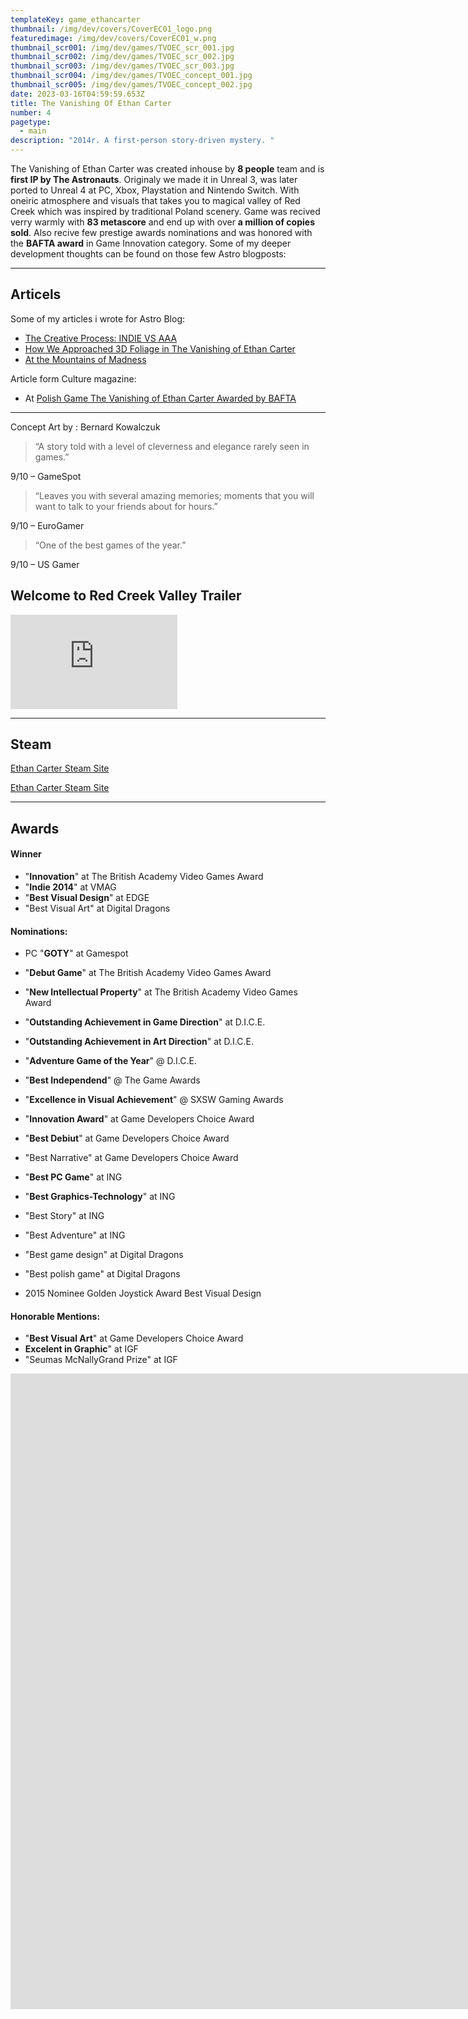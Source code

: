 ```yaml
---
templateKey: game_ethancarter
thumbnail: /img/dev/covers/CoverEC01_logo.png
featuredimage: /img/dev/covers/CoverEC01_w.png
thumbnail_scr001: /img/dev/games/TVOEC_scr_001.jpg
thumbnail_scr002: /img/dev/games/TVOEC_scr_002.jpg
thumbnail_scr003: /img/dev/games/TVOEC_scr_003.jpg
thumbnail_scr004: /img/dev/games/TVOEC_concept_001.jpg
thumbnail_scr005: /img/dev/games/TVOEC_concept_002.jpg
date: 2023-03-16T04:59:59.653Z
title: The Vanishing Of Ethan Carter
number: 4
pagetype:
  - main
description: "2014r. A first-person story-driven mystery. "
---
```



The Vanishing of Ethan Carter was created inhouse by **8 people** team and is **first IP by The Astronauts**. Originaly we made it in Unreal 3, was later ported to Unreal 4 at PC, Xbox, Playstation and Nintendo Switch. With oneiric atmosphere and visuals that takes you to magical valley of Red Creek which was inspired by traditional Poland  scenery. Game was recived verry  warmly with **83 metascore** and end up with over **a million of copies sold**. Also recive few prestige awards nominations and was honored with the **BAFTA award** in Game Innovation category. Some of my deeper development thoughts can be found on those few Astro blogposts: 


---

## Articels

Some of my articles i wrote for Astro Blog: 

- [The Creative Process: INDIE VS AAA](https://www.theastronauts.com/2013/02/the-creative-process-indie-vs-aaa/)   
- [How We Approached 3D Foliage in The Vanishing of Ethan Carter](https://www.theastronauts.com/2014/02/approached-3d-foliage-vanishing-ethan-carter/)
- [At the Mountains of Madness](https://www.theastronauts.com/2013/05/making-of-ethan-carter-at-the-mountains-of-madness/)  


Article form Culture magazine:
- At [Polish Game The Vanishing of Ethan Carter Awarded by BAFTA](culture.pl/en/article/polish-game-the-vanishing-of-ethan-carter-awarded-by-bafta )  

--- 

Concept Art by : Bernard Kowalczuk



> “A story told with a level of cleverness and elegance rarely seen in games.”

9/10 – GameSpot

> “Leaves you with several amazing memories; moments that you will want to talk to your friends about for hours.”

9/10 – EuroGamer

> “One of the best games of the year.”

9/10 – US Gamer


## Welcome to Red Creek Valley Trailer

<iframe width="267" height="151" src="https://www.youtube.com/embed/9oxbkL3N_fM" title="The Vanishing of Ethan Carter - Welcome to Red Creek Valley Trailer" frameborder="0" allow="accelerometer; autoplay; clipboard-write; encrypted-media; gyroscope; picture-in-picture; web-share" allowfullscreen></iframe>

--- 

## Steam

[Ethan Carter Steam Site](https://store.steampowered.com/app/258520/The_Vanishing_of_Ethan_Carter)

 <a href="https://store.steampowered.com/app/258520/The_Vanishing_of_Ethan_Carter">Ethan Carter Steam Site</a> 



--- 

## Awards 

#### Winner 
- "**Innovation**" at The British Academy Video Games Award
- "**Indie 2014**" at VMAG
- "**Best Visual Design**" at EDGE
- "Best Visual Art" at Digital Dragons

#### Nominations: 
- PC "**GOTY**" at Gamespot
- "**Debut Game**" at The British Academy Video Games Award
- "**New Intellectual Property**" at The British Academy Video Games Award
- "**Outstanding Achievement in Game Direction**" at D.I.C.E.
- "**Outstanding Achievement in Art Direction**" at D.I.C.E.
- "**Adventure Game of the Year**" @ D.I.C.E.
- "**Best Independend**" @ The Game Awards
- "**Excellence in Visual Achievement**" @ SXSW Gaming Awards
- "**Innovation Award**" at Game Developers Choice Award
- "**Best Debiut**" at Game Developers Choice Award 
- "Best Narrative" at Game Developers Choice Award 
- "**Best PC Game**" at ING 
- "**Best Graphics-Technology**" at ING  
- "Best Story" at ING 
- "Best Adventure" at ING  
- "Best game design" at Digital Dragons
- "Best polish game" at Digital Dragons

- 2015 Nominee Golden Joystick Award  Best Visual Design

#### Honorable Mentions:

- "**Best Visual Art**" at Game Developers Choice Award
- **Excelent in Graphic**" at IGF 
- "Seumas McNallyGrand Prize" at IGF 





<iframe width="2312" height="1017" src="https://www.youtube.com/embed/hFgVQuBDeHU" title="The Vanishing of Ethan Carter wins for Game Innovation wins Best Game | BAFTA Games Awards 2015" frameborder="0" allow="accelerometer; autoplay; clipboard-write; encrypted-media; gyroscope; picture-in-picture; web-share" allowfullscreen></iframe>

